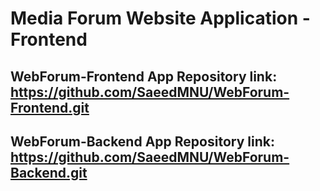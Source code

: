 # Media Forum Website Application - Frontend


## WebForum-Frontend App Repository link: https://github.com/SaeedMNU/WebForum-Frontend.git

## WebForum-Backend App Repository link: https://github.com/SaeedMNU/WebForum-Backend.git